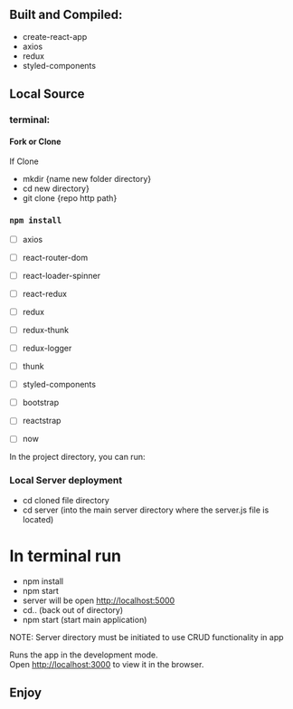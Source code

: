 ## Built and Compiled:
- create-react-app
- axios
- redux 
- styled-components



## Local Source

### terminal:
#### Fork or Clone
 If Clone
- mkdir {name new folder directory}
- cd  new directory}
- git clone {repo http path}

### `npm install`

 - [ ] axios
 - [ ] react-router-dom
 - [ ] react-loader-spinner
 - [ ] react-redux
 - [ ] redux
 - [ ] redux-thunk
 - [ ] redux-logger
 - [ ] thunk
 - [ ] styled-components
 - [ ] bootstrap
 - [ ] reactstrap
 - [ ] now


In the project directory, you can run:

### Local Server deployment

- cd cloned file directory
- cd server  (into the main server directory where the server.js file is located)<br/>
# In terminal run
- npm install
- npm start
- server will be open [http://localhost:5000](http://localhost:5000) 
- cd.. (back out of directory)
- npm start (start main application)

NOTE: Server directory must be initiated to use CRUD functionality in app

Runs the app in the development mode.<br />
Open [http://localhost:3000](http://localhost:3000) to view it in the browser.

## Enjoy


